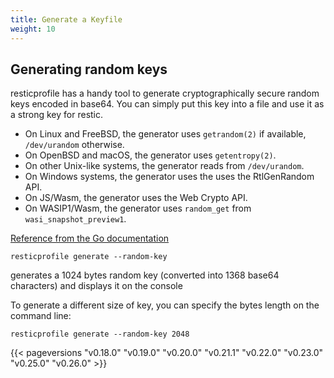```yaml
---
title: Generate a Keyfile
weight: 10
---
```


## Generating random keys

resticprofile has a handy tool to generate cryptographically secure random keys encoded in base64. You can simply put this key into a file and use it as a strong key for restic.

- On Linux and FreeBSD, the generator uses `getrandom(2)` if available, `/dev/urandom` otherwise.
- On OpenBSD and macOS, the generator uses `getentropy(2)`.
- On other Unix-like systems, the generator reads from `/dev/urandom`.
- On Windows systems, the generator uses the uses the RtlGenRandom API.
- On JS/Wasm, the generator uses the Web Crypto API.
- On WASIP1/Wasm, the generator uses `random_get` from `wasi_snapshot_preview1`. 

[Reference from the Go documentation](https://golang.org/pkg/crypto/rand/#pkg-variables)

```shell
resticprofile generate --random-key
```

generates a 1024 bytes random key (converted into 1368 base64 characters) and displays it on the console

To generate a different size of key, you can specify the bytes length on the command line:

```shell
resticprofile generate --random-key 2048
```

{{< pageversions "v0.18.0" "v0.19.0" "v0.20.0" "v0.21.1" "v0.22.0" "v0.23.0" "v0.25.0" "v0.26.0" >}}
